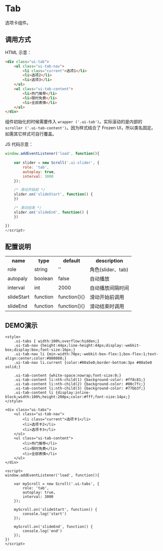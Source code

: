 # Tab

选项卡组件。

## 调用方式

HTML 示意：
```html
<div class="ui-tab">
	<ul class="ui-tab-nav">
    	<li class="current">选项1</li>
    	<li>选项2</li>
    	<li>选项3</li>
    </ul>
	<ul class="ui-tab-content">
		<li>热门推荐</li>
        <li>限时免费</li>
        <li>全部表情</li>
    </ul>
</div>

```

组件初始化的时候需要传入 `wrapper ('.ui-tab')`。实际滚动的是内部的 `scroller ('.ui-tab-content')`。因为样式结合了 Frozen UI，所以类名固定。如需其它样式可自行覆盖。


JS 代码示意：
```js
window.addEventListener('load', function(){
	
	var slider = new Scroll('.ui-slider', {
		role: 'tab',
		autoplay: true,
		interval: 3000
	});

	/* 滑动开始前 */
	slider.on('slideStart', function() {
	})

	/* 滑动结束 */
	slider.on('slideEnd', function() {
	})

})
</script>
```


## 配置说明

<table width="100%">
	<tr>
		<th>name</th>
		<th>type</th>
		<th>default</th>
		<th>description</th>
	</tr>
	<tr>
		<td>role</td>
		<td>string</td>
		<td>''</td>
		<td>角色(slider、tab)</td>
	</tr>
	<tr>
		<td>autopaly</td>
		<td>boolean</td>
		<td>false</td>
		<td>自动播放</td>
	</tr>
	<tr>
		<td>interval</td>
		<td>int</td>
		<td>2000</td>
		<td>自动播放间隔时间</td>
	</tr>
	<tr>
		<td>slideStart</td>
		<td>function</td>
		<td>function(){}</td>
		<td>滑动开始前调用</td>
	</tr>
	<tr>
		<td>slideEnd</td>
		<td>function</td>
		<td>function(){}</td>
		<td>滑动结束时调用</td>
	</tr>
</table>



## DEMO演示

```iframe
<style>
	.ui-tabs { width:100%;overflow:hidden;}
	.ui-tab-nav {height:44px;line-height:44px;display:-webkit-box;display:box;font-size:16px;}
	.ui-tab-nav li {min-width:70px;-webkit-box-flex:1;box-flex:1;text-align:center;color:#808080;}
	.ui-tab-nav li.current {color:#00a5e0;border-bottom:3px #00a5e0 solid;}
	
	.ui-tab-content {white-space:nowrap;font-size:0;}
	.ui-tab-content li:nth-child(1) {background-color: #ff8c81;}
	.ui-tab-content li:nth-child(2) {background-color: #00c7fc;}
	.ui-tab-content li:nth-child(3) {background-color: #77bb3f;}
	.ui-tab-content li {display:inline-block;width:100%;height:200px;color:#fff;font-size:14px;}
</style>

<div class="ui-tabs">
	<ul class="ui-tab-nav">
    	<li class="current">选项卡1</li>
    	<li>选项卡2</li>
    	<li>选项卡3</li>
    </ul>
	<ul class="ui-tab-content">
		<li>热门推荐</li>
        <li>限时免费</li>
        <li>全部表情</li>
    </ul>
</div>

<script>
window.addEventListener('load', function(){
	
	var myScroll = new Scroll('.ui-tabs', {
		role: 'tab',
		autoplay: true,
		interval: 3000
	});

	myScroll.on('slideStart', function() {
		console.log('start')
	});

	myScroll.on('slideEnd', function() {
		console.log('end')
	});
})
</script>
```